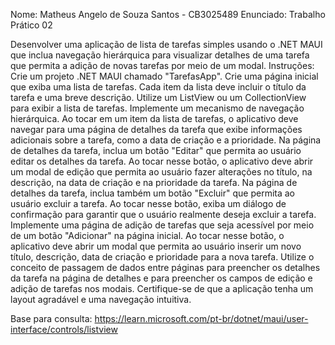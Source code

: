 Nome: Matheus Angelo de Souza Santos - CB3025489
Enunciado: Trabalho Prático 02

Desenvolver uma aplicação de lista de tarefas simples usando o .NET MAUI que inclua
navegação hierárquica para visualizar detalhes de uma tarefa que permita a adição de novas
tarefas por meio de um modal.
Instruções:
Crie um projeto .NET MAUI chamado "TarefasApp".
Crie uma página inicial que exiba uma lista de tarefas. Cada item da lista deve incluir o
título da tarefa e uma breve descrição. Utilize um ListView ou um CollectionView para exibir a
lista de tarefas.
Implemente um mecanismo de navegação hierárquica. Ao tocar em um item da lista
de tarefas, o aplicativo deve navegar para uma página de detalhes da tarefa que exibe
informações adicionais sobre a tarefa, como a data de criação e a prioridade.
Na página de detalhes da tarefa, inclua um botão "Editar" que permita ao usuário
editar os detalhes da tarefa. Ao tocar nesse botão, o aplicativo deve abrir um modal de edição
que permita ao usuário fazer alterações no título, na descrição, na data de criação e na
prioridade da tarefa.
Na página de detalhes da tarefa, inclua também um botão "Excluir" que permita ao
usuário excluir a tarefa. Ao tocar nesse botão, exiba um diálogo de confirmação para garantir
que o usuário realmente deseja excluir a tarefa.
Implemente uma página de adição de tarefas que seja acessível por meio de um botão
"Adicionar" na página inicial. Ao tocar nesse botão, o aplicativo deve abrir um modal que
permita ao usuário inserir um novo título, descrição, data de criação e prioridade para a nova
tarefa.
Utilize o conceito de passagem de dados entre páginas para preencher os detalhes da
tarefa na página de detalhes e para preencher os campos de edição e adição de tarefas nos
modais.
Certifique-se de que a aplicação tenha um layout agradável e uma navegação intuitiva.

Base para consulta:
https://learn.microsoft.com/pt-br/dotnet/maui/user-interface/controls/listview
